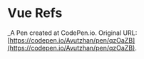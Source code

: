 # Vue Refs
 _A Pen created at CodePen.io. Original URL: [https://codepen.io/Avutzhan/pen/qzOaZB](https://codepen.io/Avutzhan/pen/qzOaZB).

 